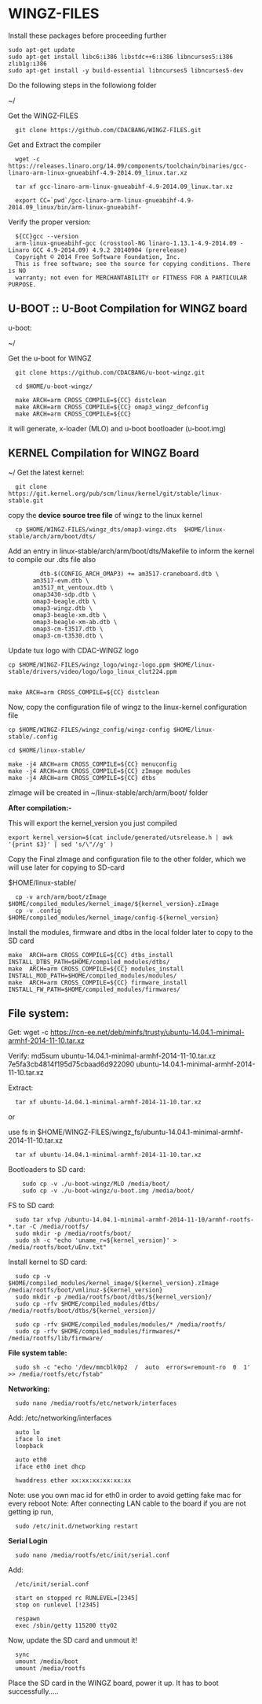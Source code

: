 WINGZ-FILES
===========

Install these packages before proceeding further

	sudo apt-get update 
	sudo apt-get install libc6:i386 libstdc++6:i386 libncurses5:i386 zlib1g:i386
	sudo apt-get install -y build-essential libncurses5 libncurses5-dev
	
Do the following steps in the followiong folder

~/

Get the WINGZ-FILES 

      git clone https://github.com/CDACBANG/WINGZ-FILES.git 


Get and Extract the compiler

      wget -c https://releases.linaro.org/14.09/components/toolchain/binaries/gcc-linaro-arm-linux-gnueabihf-4.9-2014.09_linux.tar.xz

      tar xf gcc-linaro-arm-linux-gnueabihf-4.9-2014.09_linux.tar.xz

      export CC=`pwd`/gcc-linaro-arm-linux-gnueabihf-4.9-2014.09_linux/bin/arm-linux-gnueabihf-

Verify the proper version:
      
      ${CC}gcc --version
      arm-linux-gnueabihf-gcc (crosstool-NG linaro-1.13.1-4.9-2014.09 - Linaro GCC 4.9-2014.09) 4.9.2 20140904 (prerelease)
      Copyright © 2014 Free Software Foundation, Inc.
      This is free software; see the source for copying conditions. There is NO
      warranty; not even for MERCHANTABILITY or FITNESS FOR A PARTICULAR PURPOSE.


U-BOOT :: U-Boot Compilation for WINGZ board
--------------------------------------------

u-boot:

~/

Get the u-boot for WINGZ 

	  git clone https://github.com/CDACBANG/u-boot-wingz.git 
	  
	  cd $HOME/u-boot-wingz/
	  
	  make ARCH=arm CROSS_COMPILE=${CC} distclean
	  make ARCH=arm CROSS_COMPILE=${CC} omap3_wingz_defconfig
	  make ARCH=arm CROSS_COMPILE=${CC}
	  
	  
it will generate, x-loader (MLO) and u-boot bootloader (u-boot.img)


KERNEL Compilation for WINGZ Board
----------------------------------

~/ 
Get the latest kernel:

      git clone https://git.kernel.org/pub/scm/linux/kernel/git/stable/linux-stable.git

copy the **device source tree file** of wingz to the linux kernel 

      cp $HOME/WINGZ-FILES/wingz_dts/omap3-wingz.dts  $HOME/linux-stable/arch/arm/boot/dts/
      
Add an entry in linux-stable/arch/arm/boot/dts/Makefile to inform the kernel to compile our .dts file also
	
	
	         dtb-$(CONFIG_ARCH_OMAP3) += am3517-craneboard.dtb \
           am3517-evm.dtb \
           am3517_mt_ventoux.dtb \
           omap3430-sdp.dtb \
           omap3-beagle.dtb \
           omap3-wingz.dtb \
           omap3-beagle-xm.dtb \
           omap3-beagle-xm-ab.dtb \
           omap3-cm-t3517.dtb \
           omap3-cm-t3530.dtb \
	
	
	
	
Update tux logo with CDAC-WINGZ logo 

    cp $HOME/WINGZ-FILES/wingz_logo/wingz-logo.ppm $HOME/linux-stable/drivers/video/logo/logo_linux_clut224.ppm


    make ARCH=arm CROSS_COMPILE=${CC} distclean

Now, copy the configuration file of wingz to the linux-kernel configuration file

    cp $HOME/WINGZ-FILES/wingz_config/wingz-config $HOME/linux-stable/.config

    cd $HOME/linux-stable/
    
    make -j4 ARCH=arm CROSS_COMPILE=${CC} menuconfig
    make -j4 ARCH=arm CROSS_COMPILE=${CC} zImage modules
    make -j4 ARCH=arm CROSS_COMPILE=${CC} dtbs

zImage will be created in ~/linux-stable/arch/arm/boot/ folder 

**After compilation:-**

This will export the kernel_version you just compiled


    export kernel_version=$(cat include/generated/utsrelease.h | awk '{print $3}' | sed 's/\"//g' )


Copy the Final zImage and configuration file to the other folder, which we will use later for copying to SD-card

$HOME/linux-stable/

      cp -v arch/arm/boot/zImage  $HOME/compiled_modules/kernel_image/${kernel_version}.zImage
      cp -v .config $HOME/compiled_modules/kernel_image/config-${kernel_version}


Install the modules, firmware and dtbs in the local folder later to copy to the SD card
  
    make  ARCH=arm CROSS_COMPILE=${CC} dtbs_install INSTALL_DTBS_PATH=$HOME/compiled_modules/dtbs/
    make  ARCH=arm CROSS_COMPILE=${CC} modules_install INSTALL_MOD_PATH=$HOME/compiled_modules/modules/
    make  ARCH=arm CROSS_COMPILE=${CC} firmware_install INSTALL_FW_PATH=$HOME/compiled_modules/firmwares/
    
    

File system:
-----------

Get:
      wget -c https://rcn-ee.net/deb/minfs/trusty/ubuntu-14.04.1-minimal-armhf-2014-11-10.tar.xz

Verify:
      md5sum ubuntu-14.04.1-minimal-armhf-2014-11-10.tar.xz
      7e5fa3cb4814f195d75cbaad6d922090 ubuntu-14.04.1-minimal-armhf-2014-11-10.tar.xz

Extract:
    
      tar xf ubuntu-14.04.1-minimal-armhf-2014-11-10.tar.xz

or 

use fs in $HOME/WINGZ-FILES/wingz_fs/ubuntu-14.04.1-minimal-armhf-2014-11-10.tar.xz 
    
      tar xf ubuntu-14.04.1-minimal-armhf-2014-11-10.tar.xz


Bootloaders to SD card:

        sudo cp -v ./u-boot-wingz/MLO /media/boot/
        sudo cp -v ./u-boot-wingz/u-boot.img /media/boot/

FS to SD card:

      sudo tar xfvp /ubuntu-14.04.1-minimal-armhf-2014-11-10/armhf-rootfs-*.tar -C /media/rootfs/
      sudo mkdir -p /media/rootfs/boot/
      sudo sh -c "echo 'uname_r=${kernel_version}' > /media/rootfs/boot/uEnv.txt"

Install kernel to SD card:

      sudo cp -v $HOME/compiled_modules/kernel_image/${kernel_version}.zImage   /media/rootfs/boot/vmlinuz-${kernel_version}
      sudo mkdir -p /media/rootfs/boot/dtbs/${kernel_version}/
      sudo cp -rfv $HOME/compiled_modules/dtbs/ /media/rootfs/boot/dtbs/${kernel_version}/

      sudo cp -rfv $HOME/compiled_modules/modules/* /media/rootfs/
      sudo cp -rfv $HOME/compiled_modules/firmwares/* /media/rootfs/lib/firmware/


**File system table:**

      sudo sh -c "echo '/dev/mmcblk0p2  /  auto  errors=remount-ro  0  1' >> /media/rootfs/etc/fstab"

**Networking:**

      sudo nano /media/rootfs/etc/network/interfaces

Add:
      /etc/networking/interfaces
      
      
      auto lo
      iface lo inet
      loopback
 
      auto eth0
      iface eth0 inet dhcp

      hwaddress ether xx:xx:xx:xx:xx:xx  

Note: use you own mac id for eth0 in order to avoid getting fake mac for every reboot
Note: After connecting LAN cable to the board if you are not getting ip run,

      sudo /etc/init.d/networking restart

**Serial Login**
  
      sudo nano /media/rootfs/etc/init/serial.conf

Add:

      /etc/init/serial.conf

      start on stopped rc RUNLEVEL=[2345]
      stop on runlevel [!2345]

      respawn
      exec /sbin/getty 115200 ttyO2

Now, update the SD card and unmout it!

      sync
      umount /media/boot
      umount /media/rootfs
      
      
Place the SD card in the WINGZ board, power it up. It has to boot successfully..... 
